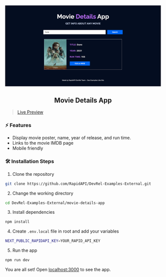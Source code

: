 ![cover](assets/cover.png)

<div align="center">
	<h2>Movie Details App</h2>
</div>

> [Live Preview](https://rapidapi-example-movie-details-app.vercel.app/)

### ⚡️ Features

- Display movie poster, name, year of release, and run time.
- Links to the movie IMDB page
- Mobile friendly

### 🛠️ Installation Steps

1. Clone the repository

```bash
git clone https://github.com/RapidAPI/DevRel-Examples-External.git
```

2. Change the working directory

```bash
cd DevRel-Examples-External/movie-details-app
```

3. Install dependencies

```bash
npm install
```

4. Create `.env.local` file in root and add your variables

```bash
NEXT_PUBLIC_RAPIDAPI_KEY=YOUR_RAPID_API_KEY
```

5. Run the app

```bash
npm run dev
```

You are all set! Open [localhost:3000](http://localhost:3000/) to see the app.
